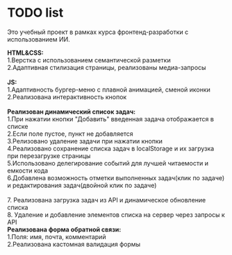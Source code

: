 # TODO list  
Это учебный проект в рамках курса фронтенд-разработки с использованием ИИ.  

<b>HTML&CSS:</b> </br>
1.Верстка с использованием семантической разметки</br>
2.Адаптивная стилизация страницы, реализованы медиа-запросы</br>
</br>
<b>JS:</b></br>
1.Адаптивность бургер-меню с плавной анимацией, сменой иконки</br>
2.Реализована интерактивность кнопок</br>
</br>
<b>Реализован динамический список задач:</b></br>
1.При нажатии кнопки "Добавить" введенная задача отображается в списке</br>
2.Если поле пустое, пункт не добавляется</br>
3.Релизовано удаление задачи при нажатии кнопки</br>
4.Реализовано сохранение списка задач в localStorage и их загрузка при перезагрузке страницы</br>
5.Использовано делегирование событий для лучшей читаемости и емкости кода</br>
6.Добавлена возможность отметки выполненных задач(клик по задаче) и редактирования задач(двойной клик по задаче)</br>
</br>
7. Реализована загрузка задач из API и динамическое обновление списка</br>
8. Удаление и добавление элементов списка на сервер через запросы к API </br>
<b>Реализована форма обратной связи:</b></br>
1.Поля: имя, почта, комментарий</br>
2.Реализована кастомная валидация формы</br>

